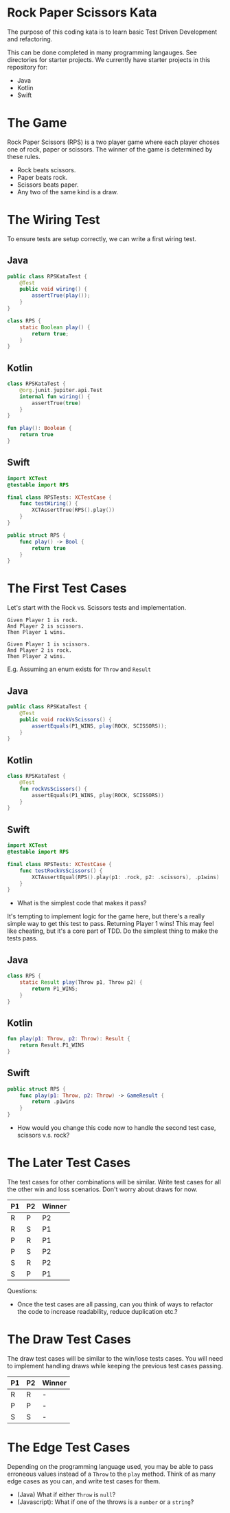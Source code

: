 # Rock Paper Scissors Kata

The purpose of this coding kata is to learn basic Test Driven Development and refactoring.

This can be done completed in many programming langauges. See directories for starter projects. We currently have starter projects in this repository for:

* Java
* Kotlin
* Swift

# The Game

Rock Paper Scissors (RPS) is a two player game where each player choses one of rock, paper or scissors. The winner of the game is determined by these rules.

- Rock beats scissors.
- Paper beats rock.
- Scissors beats paper.
- Any two of the same kind is a draw.

# The Wiring Test

To ensure tests are setup correctly, we can write a first wiring test.

## Java

```java
public class RPSKataTest {
    @Test
    public void wiring() {
        assertTrue(play());
    }
}
```
```java
class RPS {
    static Boolean play() {
        return true;
    }
}
```
## Kotlin

```kotlin
class RPSKataTest {
    @org.junit.jupiter.api.Test
    internal fun wiring() {
        assertTrue(true)
    }
}
```
```kotlin
fun play(): Boolean {
    return true
}
```


## Swift

```swift
import XCTest
@testable import RPS

final class RPSTests: XCTestCase {
    func testWiring() {
        XCTAssertTrue(RPS().play())
    }
}
```
```swift
public struct RPS {
    func play() -> Bool {
        return true
    }
}
```

# The First Test Cases

Let's start with the Rock vs. Scissors tests and implementation.

```
Given Player 1 is rock.
And Player 2 is scissors.
Then Player 1 wins.
```

```
Given Player 1 is scissors.
And Player 2 is rock.
Then Player 2 wins.
```

E.g. Assuming an enum exists for `Throw` and `Result`

## Java
```java
public class RPSKataTest {
    @Test
    public void rockVsScissors() {
        assertEquals(P1_WINS, play(ROCK, SCISSORS));
    }
}
```

## Kotlin
```kotlin
class RPSKataTest {
    @Test
    fun rockVsScissors() {
        assertEquals(P1_WINS, play(ROCK, SCISSORS))
    }
}
```

## Swift
```swift
import XCTest
@testable import RPS

final class RPSTests: XCTestCase {
    func testRockVsScissors() {
        XCTAssertEqual(RPS().play(p1: .rock, p2: .scissors), .p1wins)
    }
}
```

- What is the simplest code that makes it pass? 

It's tempting to implement logic for the game here, but there's a really simple way to get this test to pass. Returning Player 1 wins! This may feel like cheating, but it's a core part of TDD. Do the simplest thing to make the tests pass.

## Java
```java
class RPS {
    static Result play(Throw p1, Throw p2) {
        return P1_WINS;
    }
}
```
## Kotlin
```kotlin
fun play(p1: Throw, p2: Throw): Result {
    return Result.P1_WINS
}
```
## Swift
```swift
public struct RPS {
    func play(p1: Throw, p2: Throw) -> GameResult {
        return .p1wins
    }
}
```

- How would you change this code now to handle the second test case, scissors v.s. rock?

# The Later Test Cases

The test cases for other combinations will be similar. Write test cases for all the other win and loss scenarios. Don't worry about draws for now.

| P1 | P2 | Winner |
|---|---|---|
| R | P | P2 |
| R | S | P1 |
| P | R | P1 |
| P | S | P2 |
| S | R | P2 |
| S | P | P1 |

Questions:

- Once the test cases are all passing, can you think of ways to refactor the code to increase readability, reduce duplication etc.?

# The Draw Test Cases

The draw test cases will be similar to the win/lose tests cases. You will need to implement handling draws while keeping the previous test cases passing.

| P1 | P2 | Winner |
|---|---|---|
| R | R | - |
| P | P | - |
| S | S | - |

# The Edge Test Cases

Depending on the programming language used, you may be able to pass erroneous values instead of a `Throw` to the `play` method. Think of as many edge cases as you can, and write test cases for them.

 * (Java) What if either `Throw` is `null`?
 * (Javascript): What if one of the throws is a `number` or a `string`?
